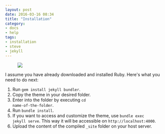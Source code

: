 ```yaml
---
layout: post
date: 2016-03-16 08:34
title: "Installation"
category: 
- docs
- help
tags:
- installation
- steve
- jekyll
---
```


<figure class="aligncenter">
    <img src="https://snipcartweb-10f3.kxcdn.com/media/all/9570/snipcart-static-site-ecommerce-jekyll.png" />
</figure>

I assume you have already downloaded and installed Ruby. Here's what you need to do next:

1. Run <code>gem install jekyll bundler</code>.
2. Copy the theme in your desired folder.
3. Enter into the folder by executing <code>cd name-of-the-folder</code>.
4. Run <code>bundle install</code>.
5. If you want to access and customize the theme, use <code>bundle exec jekyll serve</code>. This way it will be accessible on <code>http://localhost:4000</code>.
6. Upload the content of the compiled <code>_site</code> folder on your host server.